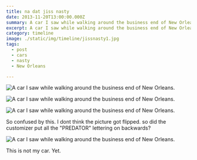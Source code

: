 ```yaml
---
title: na dat jiss nasty
date: 2013-11-20T13:00:00.000Z
summary: A car I saw while walking around the business end of New Orleans.
excerpt: A car I saw while walking around the business end of New Orleans.
category: timeline
image: ./static/img/timeline/jissnasty1.jpg
tags:
  - post
  - cars
  - nasty
  - New Orleans

---
```


![A car I saw while walking around the business end of New Orleans.](/static/img/timeline/cars/jissnasty1.jpg "A car I saw while walking around the business end of New Orleans.")

![A car I saw while walking around the business end of New Orleans.](/static/img/timeline/cars/jissnasty2.jpg "A car I saw while walking around the business end of New Orleans.")

![A car I saw while walking around the business end of New Orleans.](/static/img/timeline/cars/jissnasty3.jpg "A car I saw while walking around the business end of New Orleans.")
<figcaption>So confused by this. I dont think the picture got flipped. so did the customizer put all the "PREDATOR" lettering on backwards?</figcaption>

![A car I saw while walking around the business end of New Orleans.](/static/img/timeline/cars/jissnasty4.jpg "A car I saw while walking around the business end of New Orleans.")

This is not my car. Yet.